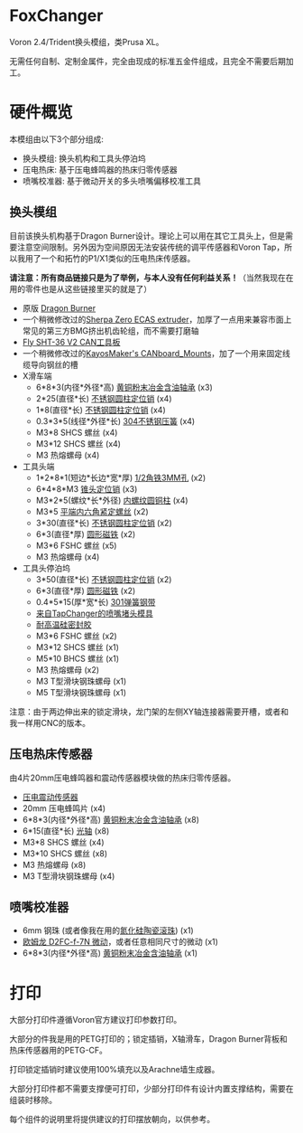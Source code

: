 # FoxChanger
Voron 2.4/Trident换头模组，类Prusa XL。

无需任何自制、定制金属件，完全由现成的标准五金件组成，且完全不需要后期加工。


# 硬件概览
本模组由以下3个部分组成:
- 换头模组: 换头机构和工具头停泊坞
- 压电热床: 基于压电蜂鸣器的热床归零传感器
- 喷嘴校准器: 基于微动开关的多头喷嘴偏移校准工具

## 换头模组
目前该换头机构基于Dragon Burner设计。理论上可以用在其它工具头上，但是需要注意空间限制。另外因为空间原因无法安装传统的调平传感器和Voron Tap，所以我用了一个和拓竹的P1/X1类似的压电热床传感器。

__请注意：所有商品链接只是为了举例，与本人没有任何利益关系！__（当然我现在在用的零件也是从这些链接里买的就是了）

- 原版 [Dragon Burner](https://github.com/chirpy2605/voron/tree/main/V0/Dragon_Burner)
- 一个稍微修改过的[Sherpa Zero ECAS extruder](https://www.printables.com/model/495935-sherpa-zero-ecas)，加厚了一点用来兼容市面上常见的第三方BMG挤出机齿轮组，而不需要打磨轴
- [Fly SHT-36 V2 CAN工具板](https://mellow-3d.github.io/fly-sht36_v2_general.html)
- 一个稍微修改过的[KayosMaker's CANboard_Mounts](https://github.com/KayosMaker/CANboard_Mounts)，加了一个用来固定线缆导向钢丝的槽
- X滑车端
  - 6\*8\*3(内径\*外径\*高) [黄铜粉末冶金含油轴承](https://item.taobao.com/item.htm?id=696124179286&skuId=4938962921704) (x3)
  - 2\*25(直径\*长) [不锈钢圆柱定位销](https://detail.tmall.com/item.htm?id=599565830368) (x4)
  - 1\*8(直径\*长) [不锈钢圆柱定位销](https://detail.tmall.com/item.htm?id=599565830368) (x4)
  - 0.3\*3\*5(线径\*外径\*长) [304不锈钢压簧](https://detail.tmall.com/item.htm?id=684011040182&skuId=4894464993901) (x4)
  - M3\*8 SHCS 螺丝 (x4)
  - M3\*12 SHCS 螺丝 (x4)
  - M3 热熔螺母 (x4)
- 工具头端
  - 1\*2\*8\*1(短边\*长边\*宽\*厚) [1/2角铁3MM孔](https://detail.tmall.com/item.htm?id=609920972548&skuId=5025597343138) (x2)
  - 6\*4\*8\*M3 [锥头定位销](https://item.taobao.com/item.htm?id=629688584816&skuId=4652635966160) (x3)
  - M3\*2\*5(螺纹\*长\*外径) [内螺纹圆铜柱](https://detail.tmall.com/item.htm?id=718349103139&skuId=5012741965543) (x4)
  - M3\*5 [平端内六角紧定螺丝](https://detail.tmall.com/item.htm?id=669353260796&skuId=5037115490335) (x2)
  - 3\*30(直径\*长) [不锈钢圆柱定位销](https://detail.tmall.com/item.htm?id=599565830368) (x2)
  - 6\*3(直径\*厚) [圆形磁铁](https://item.taobao.com/item.htm?id=650582587437&skuId=4683250052175) (x2)
  - M3\*6 FSHC 螺丝 (x5)
  - M3 热熔螺母 (x4)
- 工具头停泊坞
  - 3\*50(直径\*长) [不锈钢圆柱定位销](https://detail.tmall.com/item.htm?id=599565830368) (x2)
  - 6\*3(直径\*厚) [圆形磁铁](https://item.taobao.com/item.htm?id=650582587437&skuId=4683250052175) (x2)
  - 0.4\*5\*15(厚\*宽\*长) [301弹簧钢带](https://item.taobao.com/item.htm?id=617939955067&skuId=4529325587657)
  - [来自TapChanger的喷嘴堵头模具](https://github.com/viesturz/tapchanger/tree/f6a354f5bf93b9d8721f022794a41ad3e51c5828/Dock/Jigs)
  - [耐高温硅密封胶](https://detail.tmall.com/item.htm?id=631534616231&skuId=4504220328741)
  - M3\*6 FSHC 螺丝 (x2)
  - M3\*12 SHCS 螺丝 (x1)
  - M5\*10 BHCS 螺丝 (x1)
  - M3 热熔螺母 (x2)
  - M3 T型滑块钢珠螺母 (x1)
  - M5 T型滑块钢珠螺母 (x1)

注意：由于两边伸出来的锁定滑块，龙门架的左侧XY轴连接器需要开槽，或者和我一样用CNC的版本。

## 压电热床传感器
由4片20mm压电蜂鸣器和震动传感器模块做的热床归零传感器。

- [压电震动传感器](https://detail.tmall.com/item.htm?id=652122497796)
- 20mm 压电蜂鸣片 (x4)
- 6\*8\*3(内径\*外径\*高) [黄铜粉末冶金含油轴承](https://item.taobao.com/item.htm?id=696124179286&skuId=4938962921704) (x8)
- 6\*15(直径\*长) [光轴](https://detail.tmall.com/item.htm?id=680516964370&skuId=4882059537337) (x8)
- M3\*8 SHCS 螺丝 (x4)
- M3\*10 SHCS 螺丝 (x8)
- M3 热熔螺母 (x8)
- M3 T型滑块钢珠螺母 (x4)

## 喷嘴校准器

- 6mm 钢珠 (或者像我在用的[氮化硅陶瓷滚珠](https://item.taobao.com/item.htm?id=689926834804&skuId=5083796203976)) (x1)
- [欧姆龙 D2FC-f-7N 微动](https://item.taobao.com/item.htm?id=574796579888&skuId=3774524789330)，或者任意相同尺寸的微动 (x1)
- 6\*8\*3(内径\*外径\*高) [黄铜粉末冶金含油轴承](https://item.taobao.com/item.htm?id=696124179286&skuId=4938962921704) (x1)


# 打印
大部分打印件遵循Voron官方建议打印参数打印。

大部分的件我是用的PETG打印的；锁定插销，X轴滑车，Dragon Burner背板和热床传感器用的PETG-CF。

打印锁定插销时建议使用100%填充以及Arachne墙生成器。

大部分打印件都不需要支撑便可打印，少部分打印件有设计内置支撑结构，需要在组装时移除。

每个组件的说明里将提供建议的打印摆放朝向，以供参考。
